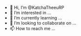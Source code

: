 - 👋 Hi, I’m @KatchaTheeuRP
- 👀 I’m interested in ...
- 🌱 I’m currently learning ...
- 💞️ I’m looking to collaborate on ...
- 📫 How to reach me ...

<!---
KatchaTheeuRP/KatchaTheeuRP is a ✨ special ✨ repository because its `README.md` (this file) appears on your GitHub profile.
You can click the Preview link to take a look at your changes.
--->
